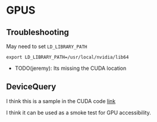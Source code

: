 # GPUS

## Troubleshooting

May need to set `LD_LIBRARY_PATH`

```
export LD_LIBRARY_PATH=/usr/local/nvidia/lib64

```
 * TODO(jeremy): Its missing the CUDA location
## DeviceQuery

I think this is a sample in the CUDA code [link](https://docs.nvidia.com/deploy/cuda-compatibility/index.html)

I think it can be used as a smoke test for GPU accessibility.
